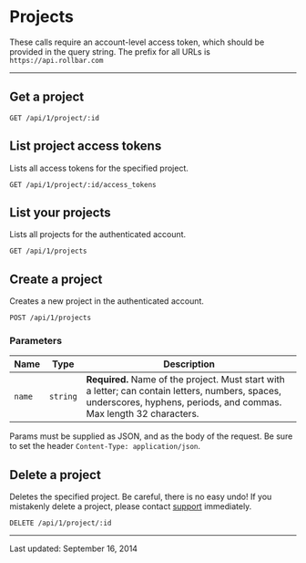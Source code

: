 # Projects

These calls require an account-level access token, which should be provided in the query string. The prefix for all URLs is `https://api.rollbar.com`

<!-- Sub:[TOC] -->

---

## Get a project

    GET /api/1/project/:id


## List project access tokens

Lists all access tokens for the specified project.

    GET /api/1/project/:id/access_tokens


## List your projects

Lists all projects for the authenticated account.

    GET /api/1/projects


## Create a project

Creates a new project in the authenticated account.

    POST /api/1/projects

### Parameters

Name | Type | Description
-----|------|-------------
`name`|`string`|**Required.** Name of the project. Must start with a letter; can contain letters, numbers, spaces, underscores, hyphens, periods, and commas. Max length 32 characters.

Params must be supplied as JSON, and as the body of the request. Be sure to set the header `Content-Type: application/json`.


## Delete a project

Deletes the specified project. Be careful, there is no easy undo! If you mistakenly delete a project, please contact [support](support@rollbar.com) immediately.

    DELETE /api/1/project/:id

-----

Last updated: September 16, 2014
